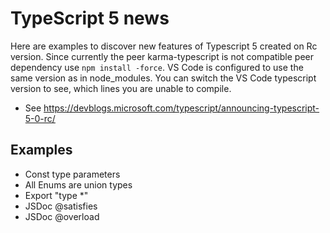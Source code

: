 # TypeScript 5 news

Here are examples to discover new features of Typescript 5 created on Rc version.
Since currently the peer karma-typescript is not compatible peer dependency use `npm install -force`.
VS Code is configured to use the same version as in node_modules.
You can switch the VS Code typescript version to see, which lines you are unable to compile.

* See <https://devblogs.microsoft.com/typescript/announcing-typescript-5-0-rc/>

## Examples

* Const type parameters
* All Enums are union types
* Export "type *"
* JSDoc @satisfies
* JSDoc @overload
